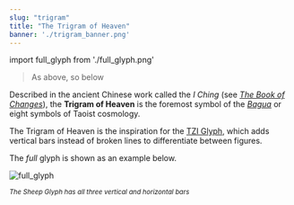 ```yaml
---
slug: "trigram"
title: "The Trigram of Heaven"
banner: './trigram_banner.png'
---
```


import full_glyph from './full_glyph.png'

>As above, so below

Described in the ancient Chinese work called the *I Ching* (see *[The Book of Changes](https://en.wikipedia.org/wiki/I_Ching 'I Ching')*), the **Trigram of Heaven** is the foremost symbol of the *[Bagua](https://en.wikipedia.org/wiki/Bagua 'Bagua')* or eight symbols of Taoist cosmology.

The Trigram of Heaven is the inspiration for the [TZI Glyph](glyphs 'TZI Glyph'), which adds vertical bars instead of broken lines to differentiate between figures.

The *full* glyph is shown as an example below.

<span><img alt="full_glyph" src={full_glyph} /></span>

<small><em>The Sheep Glyph has all three vertical and horizontal bars</em></small>
